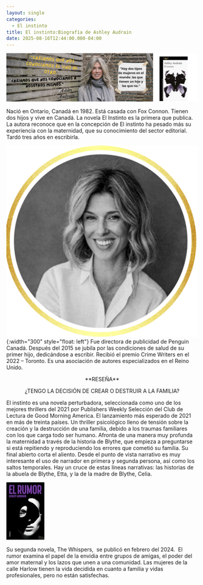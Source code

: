 ```yaml
---
layout: single
categories:
  - El instinto
title: El instinto:Biografía de Ashley Audrain
date: 2025-08-16T12:44:00.000-04:00
---
```

![](/assets/img/banner-el-instinto.png)

Nació en Ontario, Canadá en 1982. Está casada con Fox Connon. Tienen dos hijos y vive en Canadá. La novela El Instinto es la primera que publica. La autora reconoce que en la concepción de El instinto ha pesado más su experiencia con la maternidad, que su
conocimiento del sector editorial. Tardó tres años en escribirla.

![](/assets/img/la-escritora.png){:width="300" style="float: left"} Fue directora de publicidad
de Penguin Canadá. Después del 2015 se jubila por las condiciones de salud de
su primer hijo, dedicándose a escribir. Recibió el premio Crime Writers en el
2022 – Toronto. Es una asociación de autores especializados en el Reino Unido.

<center>**RESEÑA**</center>

<p style="color: red;"><center>¿TENGO LA DECISIÓN DE CREAR O DESTRUIR A LA FAMILIA?</center></p>






El
instinto es una novela perturbadora, seleccionada como uno de los mejores
thrillers del 2021 por Publishers Weekly Selección del Club de Lectura de Good
Morning America. El lanzamiento más esperado de 2021 en más de treinta países.
Un thriller psicológico lleno de tensión sobre la creación y la destrucción de
una familia, debido a los traumas familiares con los que carga todo ser humano.
Afronta de una manera muy profunda la maternidad a través de la historia de
Blythe, que empieza a preguntarse si está repitiendo y reproduciendo los
errores que cometió su familia. Su final abierto corta el aliento. Desde el
punto de vista narrativo es muy interesante el uso de narrador en primera y
segunda persona, así como los saltos temporales. Hay un cruce de estas líneas
narrativas: las historias de la abuela de Blythe, Etta, y la de la madre de
Blythe, Celia.

![](/assets/img/el-rumor.jpg)







 Su segunda
novela, The Whispers,  se publicó en
febrero del 2024.  El rumor examina el
papel de la envidia entre grupos de amigas, el poder del amor maternal y los
lazos que unen a una comunidad. Las mujeres de la calle Harlow tienen la vida
decidida en cuanto a familia y vidas profesionales, pero no están satisfechas.
